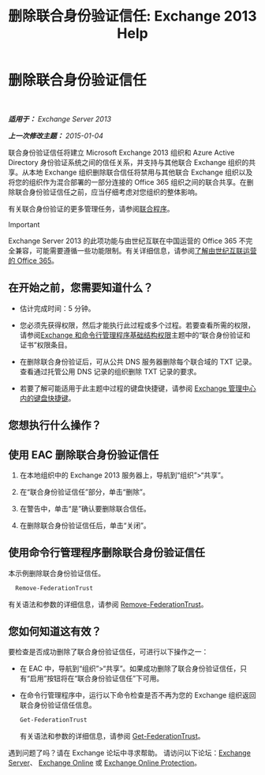 ﻿---
title: '删除联合身份验证信任: Exchange 2013 Help'
TOCTitle: 删除联合身份验证信任
ms:assetid: dc4d126d-b567-470d-a5d0-e1402bf8f369
ms:mtpsurl: https://technet.microsoft.com/zh-cn/library/JJ657500(v=EXCHG.150)
ms:contentKeyID: 50491706
ms.date: 01/11/2018
mtps_version: v=EXCHG.150
ms.translationtype: HT
---

# 删除联合身份验证信任

 

_**适用于：** Exchange Server 2013_

_**上一次修改主题：** 2015-01-04_

联合身份验证信任将建立 Microsoft Exchange 2013 组织和 Azure Active Directory 身份验证系统之间的信任关系，并支持与其他联合 Exchange 组织的共享。从本地 Exchange 组织删除联合信任将禁用与其他联合 Exchange 组织以及将您的组织作为混合部署的一部分连接的 Office 365 组织之间的联合共享。在删除联合身份验证信任之前，应当仔细考虑对您组织的整体影响。

有关联合身份验证的更多管理任务，请参阅[联合程序](federation-procedures-exchange-2013-help.md)。

> [!IMPORTANT]  
> Exchange Server 2013 的此项功能与由世纪互联在中国运营的 Office 365 不完全兼容，可能需要遵循一些功能限制。有关详细信息，请参阅<a href="https://go.microsoft.com/fwlink/?linkid=313640">了解由世纪互联运营的 Office 365</a>。


## 在开始之前，您需要知道什么？

  - 估计完成时间：5 分钟。

  - 您必须先获得权限，然后才能执行此过程或多个过程。若要查看所需的权限，请参阅[Exchange 和命令行管理程序基础结构权限](exchange-and-shell-infrastructure-permissions-exchange-2013-help.md)主题中的“联合身份验证和证书”权限条目。

  - 在删除联合身份验证后，可从公共 DNS 服务器删除每个联合域的 TXT 记录。查看通过托管公用 DNS 记录的组织删除 TXT 记录的要求。

  - 若要了解可能适用于此主题中过程的键盘快捷键，请参阅 [Exchange 管理中心内的键盘快捷键](keyboard-shortcuts-in-the-exchange-admin-center-exchange-online-protection-help.md)。

## 您想执行什么操作？

## 使用 EAC 删除联合身份验证信任

1.  在本地组织中的 Exchange 2013 服务器上，导航到“组织”\>“共享”。

2.  在“联合身份验证信任”部分，单击“删除”。

3.  在警告中，单击“是”确认要删除联合信任。

4.  在删除联合身份验证信任后，单击“关闭”。

## 使用命令行管理程序删除联合身份验证信任

本示例删除联合身份验证信任。

```powershell
  Remove-FederationTrust
```

有关语法和参数的详细信息，请参阅 [Remove-FederationTrust](https://technet.microsoft.com/zh-cn/library/dd351153\(v=exchg.150\))。

## 您如何知道这有效？

要检查是否成功删除了联合身份验证信任，可进行以下操作之一：

  - 在 EAC 中，导航到“组织”\>“共享”。如果成功删除了联合身份验证信任，只有“启用”按钮将在“联合身份验证信任”下可用。

  - 在命令行管理程序中，运行以下命令检查是否不再为您的 Exchange 组织返回联合身份验证信任信息。
    
    ```powershell
    Get-FederationTrust
    ```
    
    有关语法和参数的详细信息，请参阅 [Get-FederationTrust](https://technet.microsoft.com/zh-cn/library/dd351262\(v=exchg.150\))。

遇到问题了吗？请在 Exchange 论坛中寻求帮助。 请访问以下论坛：[Exchange Server](https://go.microsoft.com/fwlink/p/?linkid=60612)、 [Exchange Online](https://go.microsoft.com/fwlink/p/?linkid=267542) 或 [Exchange Online Protection](https://go.microsoft.com/fwlink/p/?linkid=285351)。

